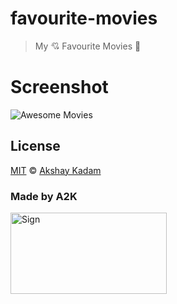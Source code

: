 # favourite-movies

> My :cupid: Favourite Movies :ghost:

# Screenshot

![Awesome Movies](http://imgur.com/Wqq9PGZ.png)

## License

[MIT](LICENSE.md) © [Akshay Kadam](https://github.com/deadcoder0904)

### Made by A2K

<img src="http://imgur.com/jfmA33n.png" alt="Sign" width=250 height=130 />
